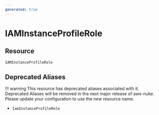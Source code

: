 ```yaml
---
generated: true
---
```


# IAMInstanceProfileRole


## Resource

```text
IAMInstanceProfileRole
```



## Deprecated Aliases

!!! warning
    This resource has deprecated aliases associated with it. Deprecated Aliases will be removed in the next major
    release of aws-nuke. Please update your configuration to use the new resource name.

- `IamInstanceProfileRole`